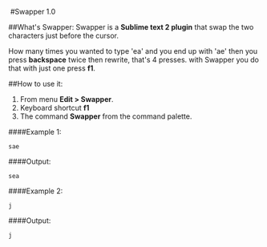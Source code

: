 ‎
#Swapper 1.0

##What's Swapper:
Swapper is a **Sublime text 2 plugin** that swap the two characters just before the cursor.

How many times you wanted to type 'ea' and you end up with 'ae' then you press **backspace** twice then rewrite, that's 4 presses. with Swapper you do that with just one press **f1**.

##How to use it:
  1. From menu **Edit > Swapper**.
  2. Keyboard shortcut **f1**
  3. The command **Swapper** from the command palette.

####Example 1:
```
sae
```
####Output:
```
sea
```
####Example 2:
```
j
```
####Output:
```
j
```